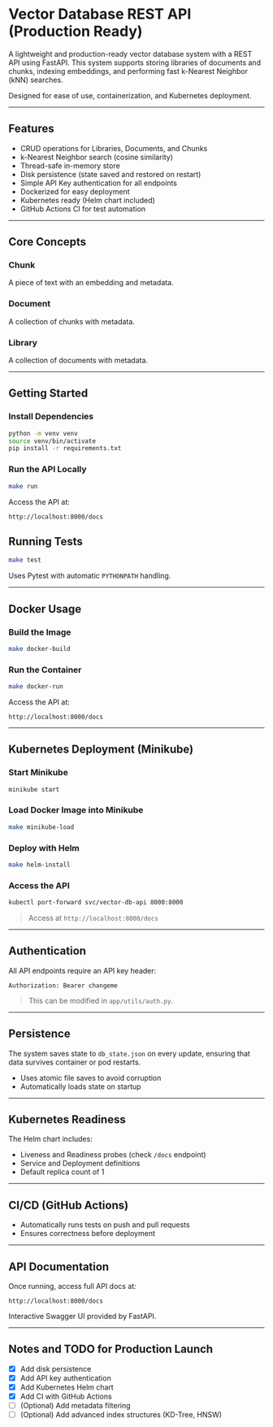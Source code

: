 # Vector Database REST API (Production Ready)

A lightweight and production-ready vector database system with a REST API using FastAPI. This system supports storing libraries of documents and chunks, indexing embeddings, and performing fast k-Nearest Neighbor (kNN) searches.

Designed for ease of use, containerization, and Kubernetes deployment.

---

## Features

- CRUD operations for Libraries, Documents, and Chunks
- k-Nearest Neighbor search (cosine similarity)
- Thread-safe in-memory store
- Disk persistence (state saved and restored on restart)
- Simple API Key authentication for all endpoints
- Dockerized for easy deployment
- Kubernetes ready (Helm chart included)
- GitHub Actions CI for test automation

---

## Core Concepts

### Chunk
A piece of text with an embedding and metadata.

### Document
A collection of chunks with metadata.

### Library
A collection of documents with metadata.

---

## Getting Started

### Install Dependencies

```bash
python -m venv venv
source venv/bin/activate
pip install -r requirements.txt
```

### Run the API Locally

```bash
make run
```

Access the API at:

```
http://localhost:8000/docs
```

## Running Tests

```bash
make test
```

Uses Pytest with automatic `PYTHONPATH` handling.

---

## Docker Usage

### Build the Image

```bash
make docker-build
```

### Run the Container

```bash
make docker-run
```

Access the API at:

```
http://localhost:8000/docs
```

---

## Kubernetes Deployment (Minikube)

### Start Minikube

```bash
minikube start
```

### Load Docker Image into Minikube

```bash
make minikube-load
```

### Deploy with Helm

```bash
make helm-install
```

### Access the API

```bash
kubectl port-forward svc/vector-db-api 8000:8000
```

> Access at `http://localhost:8000/docs`

---

## Authentication

All API endpoints require an API key header:

```
Authorization: Bearer changeme
```

> This can be modified in `app/utils/auth.py`.

---

## Persistence

The system saves state to `db_state.json` on every update, ensuring that data survives container or pod restarts.

- Uses atomic file saves to avoid corruption
- Automatically loads state on startup

---

## Kubernetes Readiness

The Helm chart includes:

- Liveness and Readiness probes (check `/docs` endpoint)
- Service and Deployment definitions
- Default replica count of 1

---

## CI/CD (GitHub Actions)

- Automatically runs tests on push and pull requests
- Ensures correctness before deployment

---

## API Documentation

Once running, access full API docs at:

```
http://localhost:8000/docs
```

Interactive Swagger UI provided by FastAPI.

---


## Notes and TODO for Production Launch

- [x] Add disk persistence
- [x] Add API key authentication
- [x] Add Kubernetes Helm chart
- [x] Add CI with GitHub Actions
- [ ] (Optional) Add metadata filtering
- [ ] (Optional) Add advanced index structures (KD-Tree, HNSW)
